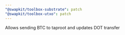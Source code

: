 ```yaml
---
"@swapkit/toolbox-substrate": patch
"@swapkit/toolbox-utxo": patch
---
```


Allows sending BTC to taproot and updates DOT transfer
